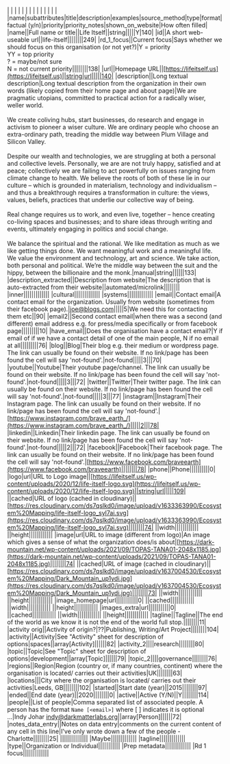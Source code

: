 |   |   |   |   |   |   |   |   |   |   |   |   |   |
|name|subattributes|title|description|examples|source_method|type|format|factual (y/n)|priority|priority_notes|shown_on_website|How often filled|
|name||Full name or title||Life Itself||string|||||Y|140|
|id||A short web-useable url||life-itself||||||||249|
|rd_1_focus||Current focus|Says whether we should focus on this organisation (or not yet?)|Y = priority  <br>YY = top priority  <br>? = maybe/not sure  <br>N = not current priority||||||||138|
|url||Homepage URL||[https://lifeitself.us](https://lifeitself.us)||string|url|||||140|
|description||Long textual description|Long textual description from the organization in their own words (likely copied from their home page and about page)|We are pragmatic utopians, committed to practical action for a radically wiser, weller world.  <br>  <br>We create coliving hubs, start businesses, do research and engage in activism to pioneer a wiser culture. We are ordinary people who choose an extra-ordinary path, treading the middle way between Plum Village and Silicon Valley.  <br>  <br>Despite our wealth and technologies, we are struggling at both a personal and collective levels. Personally, we are are not truly happy, satisfied and at peace; collectively we are failing to act powerfully on issues ranging from climate change to health. We believe the roots of both of these lie in our culture – which is grounded in materialism, technology and individualism – and thus a breakthrough requires a transformation in culture: the views, values, beliefs, practices that underlie our collective way of being.  <br>  <br>Real change requires us to work, and even live, together – hence creating co-living spaces and businesses; and to share ideas through writing and events, ultimately engaging in politics and social change.  <br>  <br>We balance the spiritual and the rational. We like meditation as much as we like getting things done. We want meaningful work and a meaningful life. We value the environment and technology, art and science. We take action, both personal and political. We’re the middle way between the suit and the hippy, between the billionaire and the monk.|manual|string||||||133|
|description_extracted||Description from website|The description that is auto-extracted from their website||automated/microlink||||||||
|inner|||||||||||||
|cultural|||||||||||||
|systems|||||||||||||
|email||Contact email|A contact email for the organization. Usually from website (sometimes from their facebook page).|joe@blogs.com|||||5|We need this for contacting them etc||90|
|email2||Second contact email|when there was a second (and different) email address e.g. for press/media specifically or from facebook page|||||||||10|
|have_email||Does the organisation have a contact email?|Y if email of if we have a contact detail of one of the main people, N if no email at all|||||||||76|
|blog||Blog|Their blog e.g. their medium or wordpress page. The link can usually be found on their website. If no link/page has been found the cell will say 'not-found'.|not-found|||||3|||70|
|youtube||Youtube|Their youtube page/channel. The link can usually be found on their website. If no link/page has been found the cell will say 'not-found'.|not-found|||||3|||72|
|twitter||Twitter|Their twitter page. The link can usually be found on their website. If no link/page has been found the cell will say 'not-found'.|not-found|||||3|||77|
|instagram||Instagram|Their Instagram page. The link can usually be found on their website. If no link/page has been found the cell will say 'not-found'.|[](https://www.instagram.com/brave_earth_/)[https://www.instagram.com/brave_earth_/](https://www.instagram.com/brave_earth_/)|||||2|||78|
|linkedin||Linkedin|Their linkedin page. The link can usually be found on their website. If no link/page has been found the cell will say 'not-found'.|not-found|||||2|||72|
|facebook||Facebook|Their facebook page. The link can usually be found on their website. If no link/page has been found the cell will say 'not-found'.|[](https://www.facebook.com/braveearth)[https://www.facebook.com/braveearth](https://www.facebook.com/braveearth)||||||||78|
|phone||Phone||||||||||0|
|logo|url|URL to Logo image||[https://lifeitself.us/wp-content/uploads/2020/12/life-itself-logo.svg](https://lifeitself.us/wp-content/uploads/2020/12/life-itself-logo.svg)||string|url|||||109|
||cached|URL of logo (cached in cloudinary)||[https://res.cloudinary.com/ds7qslkd0/image/upload/v1633363990/Ecosystem%20Mapping/life-itself-logo_syl7ai.svg](https://res.cloudinary.com/ds7qslkd0/image/upload/v1633363990/Ecosystem%20Mapping/life-itself-logo_syl7ai.svg)||||||||74|
||width||||||||||||
||height||||||||||||
|image|url|URL to image (different from logo)|An image which gives a sense of what the organization does/is about|[https://dark-mountain.net/wp-content/uploads/2021/09/TOPAS-TANA01-2048x1185.jpg](https://dark-mountain.net/wp-content/uploads/2021/09/TOPAS-TANA01-2048x1185.jpg)||||||||74|
||cached|URL of image (cached in cloudinary)||[https://res.cloudinary.com/ds7qslkd0/image/upload/v1637004530/Ecosystem%20Mapping/Dark_Mountain_up1ydi.jpg](https://res.cloudinary.com/ds7qslkd0/image/upload/v1637004530/Ecosystem%20Mapping/Dark_Mountain_up1ydi.jpg)||||||||73|
||width||||||||||||
||height||||||||||||
|image_homepage|url|||||||||||0|
||cached||||||||||||
||width||||||||||||
||height||||||||||||
|images_extra|url|||||||||||0|
||cached||||||||||||
||width||||||||||||
||height||||||||||||
|tagline||Tagline||The end of the world as we know it is not the end of the world full stop.||||||||11|
|activity orig||Activity of origin?|??|Publishing, Writing/Art Project||||||||104|
|activity||Activity|See "Activity" sheet for description of options|spaces||array[Activity]||||||82|
|activity_2||||research||||||||80|
|topic||Topic|See "Topic" sheet for description of options|development||array[Topic]||||||79|
|topic_2||||governance||||||||76|
|regions||Region|Region (country or, if many countries, continent) where the organisation is located/ carries out their activities|UK||||||||63|
|locations|||City where the organisation is located/ carries out their activities|Leeds, GB||||||||102|
|started||Start date (year)||2015||||||||97|
|ended||End date (year)||2020||||||||0|
|active||Active (Y/N)||Y||||||||114|
|people||List of people|Comma separated list of associated people. A person has the format `Name [<email>]` where [ ] indicates it is optional ...|Indy Johar <indy@darkmatterlabs.org>||array[Person]||||||72|
|notes_data_entry||Notes on data entry|comments on the current content of any cell in this line|I've only wrote down a few of the people - Charlotte||||||||25|
||||||||||||||
|Maybe|||||||||||||
|tagline|||||||||||||
|type||Organization or Individual|||||||||||
|Prep metadata|||||||||||||
|Rd 1 focus|||||||||||||